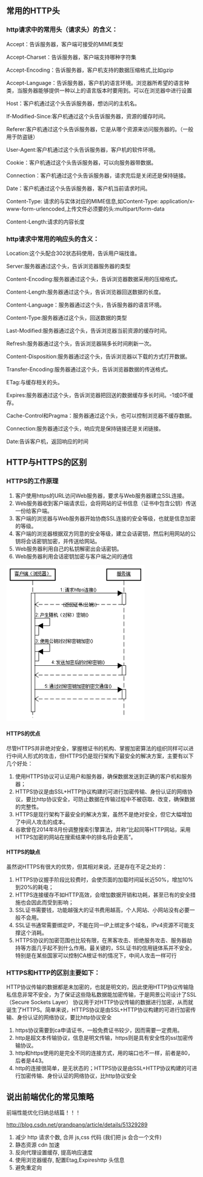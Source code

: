 
## 常用的HTTP头
### http请求中的常用头（请求头）的含义：

Accept：告诉服务器，客户端可接受的MIME类型

Accept-Charset：告诉服务器，客户端支持哪种字符集

Accept-Encoding：告诉服务器，客户机支持的数据压缩格式,比如gzip

Accept-Language：告诉服务器，客户机的语言环境。浏览器所希望的语言种类，当服务器能够提供一种以上的语言版本时要用到。可以在浏览器中进行设置

Host：客户机通过这个头告诉服务器，想访问的主机名。

If-Modified-Since:客户机通过这个头告诉服务器，资源的缓存时间。

Referer:客户机通过这个头告诉服务器，它是从哪个资源来访问服务器的。（一般用于防盗链）

User-Agent:客户机通过这个头告诉服务器，客户机的软件环境。

Cookie：客户机通过这个头告诉服务器，可以向服务器带数据。

Connection：客户机通过这个头告诉服务器，请求完后是关闭还是保持链接。

Date：客户机通过这个头告诉服务器，客户机当前请求时间。

Content-Type: 请求的与实体对应的MIME信息,如Content-Type: application/x-www-form-urlencoded,上传文件必须要的头:multipart/form-data

Content-Length:请求的内容长度

### http请求中常用的响应头的含义：

Location:这个头配合302状态码使用，告诉用户端找谁。

Server:服务器通过这个头，告诉浏览器服务器的类型

Content-Encoding:服务器通过这个头，告诉浏览器数据采用的压缩格式。

Content-Length:服务器通过这个头，告诉浏览器回送数据的长度。

Content-Language：服务器通过这个头，告诉服务器的语言环境。

Content-Type:服务器通过这个头，回送数据的类型

Last-Modified:服务器通过这个头，告诉浏览器当前资源的缓存时间。

Refresh:服务器通过这个头，告诉浏览器隔多长时间刷新一次。

Content-Disposition:服务器通过这个头，告诉浏览器以下载的方式打开数据。

Transfer-Encoding:服务器通过这个头，告诉浏览器数据的传送格式。

ETag:与缓存相关的头。

Expires:服务器通过这个头，告诉浏览器把回送的数据缓存多长时间。-1或0不缓存。

Cache-Control和Pragma：服务器通过这个头，也可以控制浏览器不缓存数据。

Connection:服务器通过这个头，响应完是保持链接还是关闭链接。

Date:告诉客户机，返回响应的时间

## HTTP与HTTPS的区别

### HTTPS的工作原理
1. 客户使用https的URL访问Web服务器，要求与Web服务器建立SSL连接。
1. Web服务器收到客户端请求后，会将网站的证书信息（证书中包含公钥）传送一份给客户端。
1. 客户端的浏览器与Web服务器开始协商SSL连接的安全等级，也就是信息加密的等级。
1. 客户端的浏览器根据双方同意的安全等级，建立会话密钥，然后利用网站的公钥将会话密钥加密，并传送给网站。
1. Web服务器利用自己的私钥解密出会话密钥。
1. Web服务器利用会话密钥加密与客户端之间的通信

![](img/network.http.https.png)

#### HTTPS的优点
尽管HTTPS并非绝对安全，掌握根证书的机构、掌握加密算法的组织同样可以进行中间人形式的攻击，但HTTPS仍是现行架构下最安全的解决方案，主要有以下几个好处：

1. 使用HTTPS协议可认证用户和服务器，确保数据发送到正确的客户机和服务器；
1. HTTPS协议是由SSL+HTTP协议构建的可进行加密传输、身份认证的网络协议，要比http协议安全，可防止数据在传输过程中不被窃取、改变，确保数据的完整性。
1. HTTPS是现行架构下最安全的解决方案，虽然不是绝对安全，但它大幅增加了中间人攻击的成本。
1. 谷歌曾在2014年8月份调整搜索引擎算法，并称“比起同等HTTP网站，采用HTTPS加密的网站在搜索结果中的排名将会更高”。

#### HTTPS的缺点
虽然说HTTPS有很大的优势，但其相对来说，还是存在不足之处的：

1. HTTPS协议握手阶段比较费时，会使页面的加载时间延长近50%，增加10%到20%的耗电；
1. HTTPS连接缓存不如HTTP高效，会增加数据开销和功耗，甚至已有的安全措施也会因此而受到影响；
1. SSL证书需要钱，功能越强大的证书费用越高，个人网站、小网站没有必要一般不会用。
1. SSL证书通常需要绑定IP，不能在同一IP上绑定多个域名，IPv4资源不可能支撑这个消耗。
1. HTTPS协议的加密范围也比较有限，在黑客攻击、拒绝服务攻击、服务器劫持等方面几乎起不到什么作用。最关键的，SSL证书的信用链体系并不安全，特别是在某些国家可以控制CA根证书的情况下，中间人攻击一样可行

### HTTPS和HTTP的区别主要如下：
HTTP协议传输的数据都是未加密的，也就是明文的，因此使用HTTP协议传输隐私信息非常不安全，为了保证这些隐私数据能加密传输，于是网景公司设计了SSL（Secure Sockets Layer）
协议用于对HTTP协议传输的数据进行加密，从而就诞生了HTTPS。简单来说，HTTPS协议是由SSL+HTTP协议构建的可进行加密传输、身份认证的网络协议，要比http协议安全

1. https协议需要到ca申请证书，一般免费证书较少，因而需要一定费用。
2. http是超文本传输协议，信息是明文传输，https则是具有安全性的ssl加密传输协议。
3. http和https使用的是完全不同的连接方式，用的端口也不一样，前者是80，后者是443。
4. http的连接很简单，是无状态的；HTTPS协议是由SSL+HTTP协议构建的可进行加密传输、身份认证的网络协议，比http协议安全

## 说出前端优化的常见策略
前端性能优化归纳总结篇！！！

http://blog.csdn.net/grandpang/article/details/51329289

1. 减少 http 请求个数, 合并 js,css 代码 (我们把 js 会合一个文件)
1. 静态资源 cdn 加速
1. 反向代理设置缓存, 提高响应速度
1. 使用浏览器缓存, 配置Etag,Expireshttp 头信息
1. 避免重定向